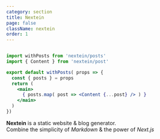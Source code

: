 ```yaml
---
category: section
title: Nextein
page: false
className: nextein
order: 1
---
```


```jsx

import withPosts from 'nextein/posts'
import { Content } from 'nextein/post'

export default withPosts( props => {
  const { posts } = props
  return (
    <main>
      { posts.map( post => <Content {...post} /> ) }
    </main>
  )
})
```

**Nextein** is a static website & blog generator.   
Combine the simplicity of *Markdown* & the power of *Next.js*
